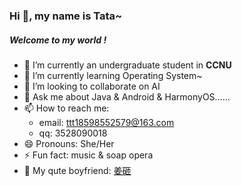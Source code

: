 ### Hi 👋, my name is Tata~

##### Welcome to my world !

- 🔭 I’m currently an undergraduate student in **CCNU**
- 🌱 I’m currently learning Operating System~
- 👯 I’m looking to collaborate on AI
- 💬 Ask me about Java & Android & HarmonyOS……
- 📫 How to reach me: 
  - email: ttt18598552579@163.com
  - qq: 3528090018
- 😄 Pronouns: She/Her
- ⚡ Fun fact: music & soap opera
- :boy: My qute boyfriend: [姜砸](https://github.com/Nick-JY)

